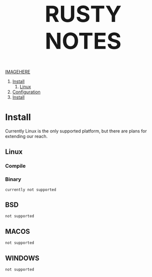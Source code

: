 <center><h1 style="font-size:72px">RUSTY NOTES</h1></center>

[IMAGEHERE]()

1. [Install](#install)
    1. [Linux](#linux)
    <!--2. [BSD](#bsd)
    3. [MacOS](#mac)
    4. [Windows](#windows) -->
2. [Configuration](#Install)
3. [Install](#Install)


# Install <a name="install"></a>

Currently Linux is the only supported platform, but there are plans for
extending our reach.


## Linux <a name="linux"></a>


### Compile




### Binary

    currently not supported


## BSD <a name="bsd"></a>

    not supported


## MACOS <a name="mac"></a>
    
    not supported


## WINDOWS <a name="windows"></a>
    
    not supported


</details>
